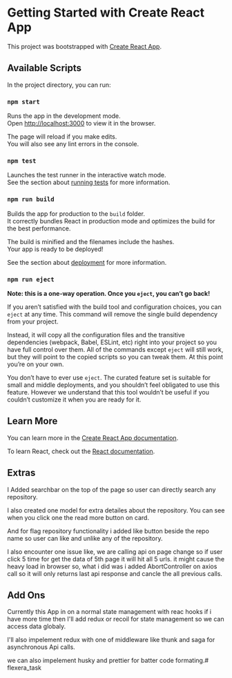 # Getting Started with Create React App

This project was bootstrapped with [Create React App](https://github.com/facebook/create-react-app).

## Available Scripts

In the project directory, you can run:

### `npm start`

Runs the app in the development mode.\
Open [http://localhost:3000](http://localhost:3000) to view it in the browser.

The page will reload if you make edits.\
You will also see any lint errors in the console.

### `npm test`

Launches the test runner in the interactive watch mode.\
See the section about [running tests](https://facebook.github.io/create-react-app/docs/running-tests) for more information.

### `npm run build`

Builds the app for production to the `build` folder.\
It correctly bundles React in production mode and optimizes the build for the best performance.

The build is minified and the filenames include the hashes.\
Your app is ready to be deployed!

See the section about [deployment](https://facebook.github.io/create-react-app/docs/deployment) for more information.

### `npm run eject`

**Note: this is a one-way operation. Once you `eject`, you can’t go back!**

If you aren’t satisfied with the build tool and configuration choices, you can `eject` at any time. This command will remove the single build dependency from your project.

Instead, it will copy all the configuration files and the transitive dependencies (webpack, Babel, ESLint, etc) right into your project so you have full control over them. All of the commands except `eject` will still work, but they will point to the copied scripts so you can tweak them. At this point you’re on your own.

You don’t have to ever use `eject`. The curated feature set is suitable for small and middle deployments, and you shouldn’t feel obligated to use this feature. However we understand that this tool wouldn’t be useful if you couldn’t customize it when you are ready for it.

## Learn More

You can learn more in the [Create React App documentation](https://facebook.github.io/create-react-app/docs/getting-started).

To learn React, check out the [React documentation](https://reactjs.org/).

## Extras 

I Added searchbar on the top of the page so user can directly search any repository. 

I also created one model for extra detailes about the repository. You can see when you click one the read more button on card.

And for flag repository functionality i added like button beside the repo name so user can like and unlike any of the repository.

I also encounter one issue like, we are calling api on page change so if user click 5 time for get the data of 5th page it will hit all 5 urls.
it might cause the heavy load in browser so, what i did was i added AbortController on axios call so it will only returns last api response and cancle the all previous calls. 

## Add Ons

Currently this App in on a normal state management with reac hooks if i have more time then I'll add redux or recoil for state management so we can access data globaly.

I'll also impelement redux with one of middleware like thunk and saga for asynchronous Api calls.

we can also impelement husky and prettier for batter code formating.#   f l e x e r a _ t a s k  
 